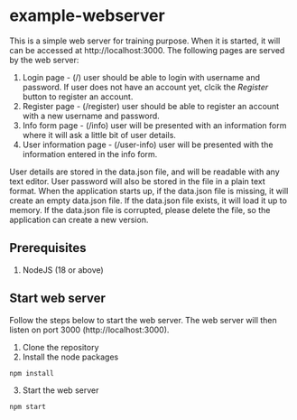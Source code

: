 # example-webserver
This is a simple web server for training purpose. When it is started, it will can be accessed at http://localhost:3000. The following pages are served by the web server:
1. Login page - (/) user should be able to login with username and password. If user does not have an account yet, clcik the *Register* button to register an account.
2. Register page - (/register) user should be able to register an account with a new username and password.
3. Info form page - (/info) user will be presented with an information form where it will ask a little bit of user details.
4. User information page - (/user-info) user will be presented with the information entered in the info form.

User details are stored in the data.json file, and will be readable with any text editor. User password will also be stored in the file in a plain text format. When the application starts up, if the data.json file is missing, it will create an empty data.json file. If the data.json file exists, it will load it up to memory. If the data.json file is corrupted, please delete the file, so the application can create a new version.

## Prerequisites
1. NodeJS (18 or above)

## Start web server
Follow the steps below to start the web server. The web server will then listen on port 3000 (http://localhost:3000).

1. Clone the repository
2. Install the node packages
```bash
npm install
```
3. Start the web server
```bash
npm start
```
